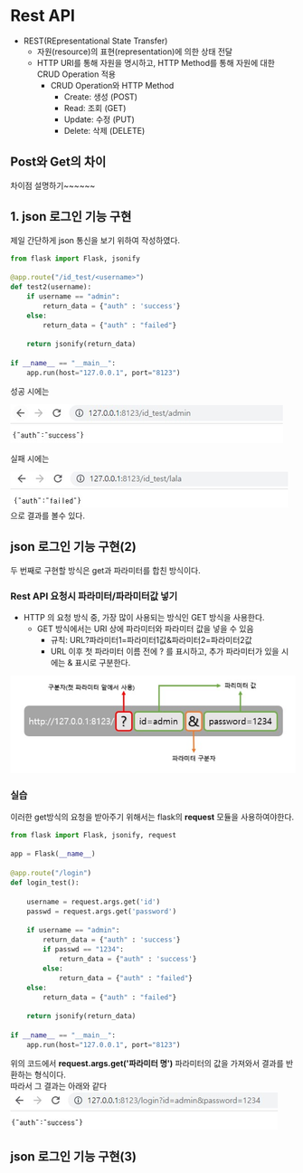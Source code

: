 # Rest API
- REST(REpresentational State Transfer)
  - 자원(resource)의 표현(representation)에 의한 상태 전달
  - HTTP URI를 통해 자원을 명시하고, HTTP Method를 통해 자원에 대한 CRUD Operation 적용
    - CRUD Operation와 HTTP Method
      - Create: 생성 (POST)
      - Read: 조회 (GET)
      - Update: 수정 (PUT)
      - Delete: 삭제 (DELETE)

## Post와 Get의 차이

차이점 설명하기~~~~~~

## 1. json 로그인 기능 구현

제일 간단하게 json 통신을 보기 위하여 작성하였다.
```py
from flask import Flask, jsonify

@app.route("/id_test/<username>")
def test2(username):
    if username == "admin":
        return_data = {"auth" : 'success'}
    else:
        return_data = {"auth" : "failed"}

    return jsonify(return_data)

if __name__ == "__main__":              
    app.run(host="127.0.0.1", port="8123")
```

성공 시에는   

![./md_img/03_success.jpg](./md_img/03_success.jpg)  

실패 시에는  

![./md_img/03_failed.jpg](./md_img/03_failed.jpg)  
으로 결과를 볼수 있다.

## json 로그인 기능 구현(2)
두 번째로 구현할 방식은 get과 파라미터를 합친 방식이다.

### Rest API 요청시 파라미터/파라미터값 넣기
- HTTP 의 요청 방식 중, 가장 많이 사용되는 방식인 GET 방식을 사용한다.
  - GET 방식에서는 URI 상에 파라미터와 파라미터 값을 넣을 수 있음
    - 규칙: URL?파라미터1=파라미터1값&파라미터2=파라미터2값 
    - URL 이후 첫 파라미터 이름 전에 ? 를 표시하고, 추가 파라미터가 있을 시에는 & 표시로 구분한다.

![./md_img/03_parameter.jpg](./md_img/03_parameter.jpg)

### 실습
이러한 get방식의 요청을 받아주기 위해서는 flask의 __request__ 모듈을 사용하여야한다.

```py
from flask import Flask, jsonify, request

app = Flask(__name__)

@app.route("/login")
def login_test():

    username = request.args.get('id')
    passwd = request.args.get('password')

    if username == "admin":
        return_data = {"auth" : 'success'}
        if passwd == "1234":
            return_data = {"auth" : 'success'}
        else:
            return_data = {"auth" : "failed"}
    else:
        return_data = {"auth" : "failed"}

    return jsonify(return_data)

if __name__ == "__main__":              
    app.run(host="127.0.0.1", port="8123")
```

위의 코드에서 __request.args.get('파라미터 명')__ 파라미터의 값을 가져와서 결과를 반환하는 형식이다.  
따라서 그 결과는 아래와 같다  
![./md_img/03_parameter_request.jpg](./md_img/03_parameter_request.jpg)

## json 로그인 기능 구현(3)